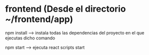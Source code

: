 # frontend (Desde el directorio ~/frontend/app)
npm install --> instala todas las dependencias del proyecto en el que ejecutas dicho comando

npm start --> ejecuta react scripts start

